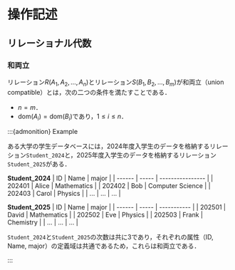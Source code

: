 # 操作記述

## リレーショナル代数

### 和両立

リレーション$R(A_1, A_2, \ldots, A_n)$とリレーション$S(B_1, B_2, \ldots, B_m)$が和両立（union compatible）とは，次の二つの条件を満たすことである．

- $n = m$．
- $\text{dom}(A_i) = \text{dom}(B_i)$であり，$1 \leq i \leq n$．

:::{admonition} Example

ある大学の学生データベースには，2024年度入学生のデータを格納するリレーション`Student_2024`と，2025年度入学生のデータを格納するリレーション`Student_2025`がある．

**Student_2024**
| ID     | Name  | major            |
| ------ | ----- | ---------------- |
| 202401 | Alice | Mathematics      |
| 202402 | Bob   | Computer Science |
| 202403 | Carol | Physics          |
| ...    | ...   | ...              |

**Student_2025**
| ID     | Name  | major       |
| ------ | ----- | ----------- |
| 202501 | David | Mathematics |
| 202502 | Eve   | Physics     |
| 202503 | Frank | Chemistry   |
| ...    | ...   | ...         |

`Student_2024`と`Student_2025`の次数は共に3であり，それぞれの属性（ID, Name, major）の定義域は共通であるため，これらは和両立である．

:::